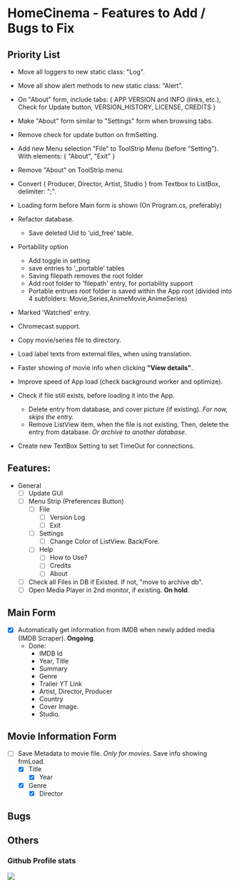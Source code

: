 # HomeCinema - Features to Add / Bugs to Fix

## Priority List
- Move all loggers to new static class: "Log".
- Move all show alert methods to new static class: "Alert".
- On "About" form, include tabs: { APP VERSION and INFO (links, etc.), Check for Update button, VERSION_HISTORY, LICENSE, CREDITS }
- Make "About" form similar to "Settings" form when browsing tabs.
- Remove check for update button on frmSetting.
- Add new Menu selection "File" to ToolStrip Menu (before "Setting"). With elements: { "About", "Exit" }
- Remove "About" on ToolStrip menu.
- Convert { Producer, Director, Artist, Studio } from Textbox to ListBox, delimiter: ";".

- Loading form before Main form is shown (On Program.cs, preferably)
- Refactor database.
  - Save deleted Uid to 'uid_free' table.
- Portability option
  - Add toggle in setting
  - save entries to '_portable' tables
  - Saving filepath removes the root folder
  - Add root folder to 'filepath' entry, for portability support
  - Portable entrues root folder is saved within the App root (divided into 4 subfolders: Movie,Series,AnimeMovie,AnimeSeries)
- Marked 'Watched' entry.
- Chromecast support.
- Copy movie/series file to directory.
- Load label texts from external files, when using translation.
- Faster showing of movie info when clicking **"View details"**.
- Improve speed of App load (check background worker and optimize).
- Check if file still exists, before loading it into the App.
  - Delete entry from database, and cover picture (if existing). *For now, skips the entry.*
  - Remove ListView item, when the file is not existing. Then, delete the entry from database. *Or archive to another database*.
- Create new TextBox Setting to set TimeOut for connections.

## Features:
- General
  - [ ] Update GUI
  - [ ] Menu Strip (Preferences Button)
    - [ ] File
	  - [ ] Version Log
	  - [ ] Exit
	- [ ] Settings
	  - [ ] Change Color of ListView. Back/Fore.
	- [ ] Help
	  - [ ] How to Use?
	  - [ ] Credits
	  - [ ] About
  - [ ] Check all Files in DB if Existed. If not, "move to archive db".
  - [ ] Open Media Player in 2nd monitor, if existing. **On hold**.

## Main Form
  - [x] Automatically get information from IMDB when newly added media (IMDB Scraper). **Ongoing**.
    - Done:
      - IMDB Id
      - Year, Title
      - Summary
      - Genre
      - Trailer YT Link
      - Artist, Director, Producer
      - Country
      - Cover Image.
      - Studio.
	  
## Movie Information Form
  - [ ] Save Metadata to movie file. *Only for movies*. Save info showing frmLoad.
    - [x] Title
	  - [x] Year
  	- [x] Genre
	  - [x] Director

## Bugs

## Others

### Github Profile stats
<img src="https://github-readme-stats.vercel.app/api?username=JerloPH&&show_icons=true">
